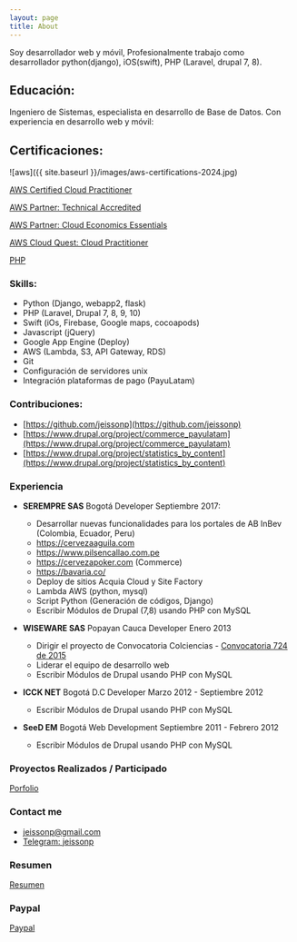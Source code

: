 ```yaml
---
layout: page
title: About
---
```

Soy desarrollador web y m&oacute;vil, Profesionalmente trabajo como desarrollador python(django), iOS(swift), PHP (Laravel, drupal 7, 8).


## Educaci&oacute;n:

Ingeniero de Sistemas, especialista en desarrollo de Base de Datos.
Con experiencia en desarrollo web y m&oacute;vil:

## Certificaciones:

![aws]({{ site.baseurl }}/images/aws-certifications-2024.jpg)

[AWS Certified Cloud Practitioner](https://www.credly.com/badges/d9de06ed-3032-4db6-9c59-5b9da3cf8274)

[AWS Partner: Technical Accredited](https://www.credly.com/badges/463b0d8c-214b-4e28-bc61-b5eeba12f915)

[AWS Partner: Cloud Economics Essentials](https://www.credly.com/badges/a126da25-f84b-41f9-a726-ef8dbabe9485)

[AWS Cloud Quest: Cloud Practitioner](https://www.credly.com/badges/001876b2-4d76-476d-a114-9f2fc5131d58)

[PHP](https://verify.w3schools.com/1MP8PM0FZ2)



### Skills:

- Python (Django, webapp2, flask)
- PHP (Laravel, Drupal 7, 8, 9, 10)
- Swift (iOs, Firebase, Google maps, cocoapods)
- Javascript (jQuery)
- Google App Engine (Deploy)
- AWS (Lambda, S3, API Gateway, RDS)
- Git
- Configuración de servidores unix
- Integración plataformas de pago (PayuLatam)

### Contribuciones:
- [https://github.com/jeissonp](https://github.com/jeissonp)
- [https://www.drupal.org/project/commerce_payulatam](https://www.drupal.org/project/commerce_payulatam)
- [https://www.drupal.org/project/statistics_by_content](https://www.drupal.org/project/statistics_by_content)

### Experiencia

 - **SEREMPRE SAS** Bogot&aacute; Developer Septiembre 2017:
    - Desarrollar nuevas funcionalidades para los portales de AB InBev (Colombia, Ecuador, Peru)
    - https://cervezaaguila.com
    - https://www.pilsencallao.com.pe
    - https://cervezapoker.com (Commerce)
    - https://bavaria.co/
    - Deploy de sitios Acquia Cloud y Site Factory
    - Lambda AWS (python, mysql)
    - Script Python (Generación de códigos, Django)
    - Escribir M&oacute;dulos de Drupal (7,8) usando PHP con MySQL
    
    
 - **WISEWARE SAS** Popayan Cauca Developer Enero 2013
    - Dirigir el proyecto de Convocatoria Colciencias - [Convocatoria 724 de 2015](https://apps.co/inscripciones/convocatoria/ayudapps-2015/)
    - Liderar el equipo de desarrollo web
    - Escribir M&oacute;dulos de Drupal usando PHP con MySQL


 - **ICCK NET** Bogot&aacute; D.C Developer Marzo 2012 - Septiembre 2012
    - Escribir M&oacute;dulos de Drupal usando PHP con MySQL


 - **SeeD EM** Bogot&aacute; Web Development Septiembre 2011 - Febrero 2012
    - Escribir M&oacute;dulos de Drupal usando PHP con MySQL

### Proyectos Realizados / Participado
[Porfolio](/categories)

### Contact me
- [jeissonp@gmail.com](mailto:jeissonp@gmail.com)
- [Telegram: jeissonp](https://t.me/jeissonp)

### Resumen
[Resumen](/HV_JEISSON_PEREZ_MOLANO_DRUPAL_PYTHON.pdf)

### Paypal
[Paypal](https://www.paypal.me/jeissonpm)
